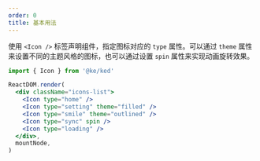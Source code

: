 ```yaml
---
order: 0
title: 基本用法
---
```


使用 `<Icon />` 标签声明组件，指定图标对应的 `type` 属性。可以通过 `theme` 属性来设置不同的主题风格的图标，也可以通过设置 `spin` 属性来实现动画旋转效果。

```jsx
import { Icon } from '@ke/ked'

ReactDOM.render(
  <div className="icons-list">
    <Icon type="home" />
    <Icon type="setting" theme="filled" />
    <Icon type="smile" theme="outlined" />
    <Icon type="sync" spin />
    <Icon type="loading" />
  </div>,
  mountNode,
)
```

<style>
.icons-list > .anticon {
  margin-right: 6px;
  font-size: 24px;
}
</style>
